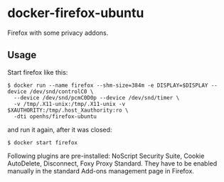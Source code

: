 # docker-firefox-ubuntu

Firefox with some privacy addons.



## Usage

Start firefox like this:

    $ docker run --name firefox --shm-size=384m -e DISPLAY=$DISPLAY --device /dev/snd/controlC0 \
      --device /dev/snd/pcmC0D0p --device /dev/snd/timer \
      -v /tmp/.X11-unix:/tmp/.X11-unix -v $XAUTHORITY:/tmp/.host_Xauthority:ro \
      -dti openhs/firefox-ubuntu

and run it again, after it was closed:

    $ docker start firefox

Following plugins are pre-installed: NoScript Security Suite, Cookie AutoDelete, Disconnect, Foxy Proxy
 Standard.  They have to be enabled manually in the standard Add-ons management page in Firefox.
